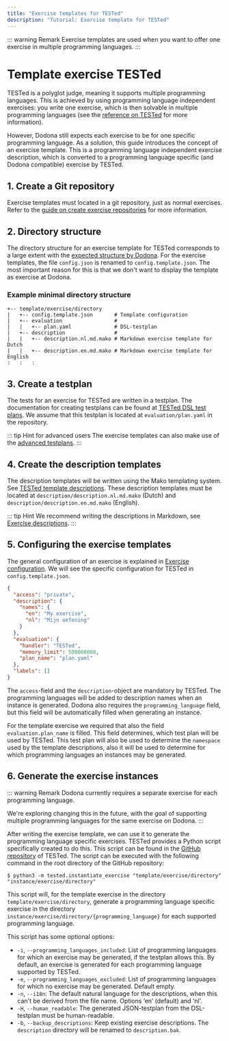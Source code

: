 ```yaml
---
title: "Exercise templates for TESTed"
description: "Tutorial: Exercise template for TESTed"
---
```


::: warning Remark
Exercise templates are used when you want to offer one exercise in multiple programming languages.
:::

# Template exercise TESTed
TESTed is a polyglot judge, meaning it supports multiple programming languages.
This is achieved by using programming language independent exercises: you write one exercise, which is then solvable in multiple programming languages (see the [reference on TESTed](../../../references/tested-judge/) for more information).

However, Dodona still expects each exercise to be for one specific programming language.
As a solution, this guide introduces the concept of an exercise template.
This is a programming language independent exercise description, which is converted to a programming language specific (and Dodona compatible) exercise by TESTed.

## 1. Create a Git repository
Exercise templates must located in a git repository, just as normal exercises.
Refer to the [guide on create exercise repositories](../new-exercise-repo) for more information.

## 2. Directory structure
The directory structure for an exercise template for TESTed corresponds to a large extent with the
[expected structure by Dodona](../../../references/exercise-directory-structure).
For the exercise templates, the file `config.json` is renamed to `config.template.json`.
The most important reason for this is that we don't want to display the template as exercise at Dodona.

### Example minimal directory structure
```text
+-- template/exercise/directory
|   +-- config.template.json       # Template configuration
|   +-- evaluation                 #
|   |   +-- plan.yaml              # DSL-testplan
|   +-- description                #
|   |   +-- description.nl.md.mako # Markdown exercise template for Dutch
|   |   +-- description.en.md.mako # Markdown exercise template for English
:   :   :
```

## 3. Create a testplan
The tests for an exercise for TESTed are written in a testplan.
The documentation for creating testplans can be found at  [TESTed DSL test plans](../../../references/tested-judge/dsl).
We assume that this testplan is located at `evaluation/plan.yaml` in the repository. 

::: tip Hint for advanced users
The exercise templates can also make use of the [advanced testplans](../../../references/tested-judge/json).
:::

## 4. Create the description templates
The description templates will be written using the Mako templating system.
See [TESTed template descriptions](../../../references/tested-judge/template-description).
These description templates must be located at `description/description.nl.md.mako` (Dutch) and
`description/description.en.md.mako` (English).

::: tip Hint
We recommend writing the descriptions in Markdown,
see [Exercise descriptions](../../../references/exercise-description).
:::

## 5. Configuring the exercise templates
The general configuration of an exercise is explained in [Exercise configuration](../../../references/exercise-config).
We will see the specific configuration for TESTed in `config.template.json`.

```json
{
  "access": "private",
  "description": {
    "names": {
      "en": "My exercise",
      "nl": "Mijn oefening"
    }
  },
  "evaluation": {
    "handler": "TESTed",
    "memory_limit": 500000000,
    "plan_name": "plan.yaml"
  },
  "labels": []
}
```

The `access`-field and the `description`-object are mandatory by TESTed.
The programming languages will be added to description names when an instance is generated.
Dodona also requires the `programming_language` field,
but this field will be automatically filled when generating an instance.

For the template exercise we required that also the field `evaluation.plan_name` is filled.
This field determines, which test plan will be used by TESTed.
This test plan will also be used to determine the `namespace` used by the template descriptions,
also it will be used to determine for which programming languages an instances may be generated.

## 6. Generate the exercise instances
::: warning Remark
Dodona currently requires a separate exercise for each programming language.

We're exploring changing this in the future, with the goal of supporting multiple programming languages for the same exercise on Dodona.
:::

After writing the exercise template, we can use it to generate the programming language specific exercises.
TESTed provides a Python script specifically created to do this.
This script can be found in the [GitHub repository](https://github.com/dodona-edu/universal-judge) of TESTed.
The script can be executed with the following command in the root directory of the GitHub repository:
```shell
$ python3 -m tested.instantiate_exercise "template/exercise/directory" "instance/exercise/directory"
```

This script will, for the template exercise in the directory `template/exercise/directory`,
generate a programming language specific exercise in the directory `instance/exercise/directory/{programming_language}` for each supported programming language.

This script has some optional options:
- `-i`, `--programming_languages_included`:
  List of programming languages for which an exercise may be generated, if the testplan allows this.
  By default, an exercise is generated for each programming language supported by TESTed.
- `-e`, `--programming_languages_excluded`:
  List of programming languages for which no exercise may be generated.
  Default empty.
- `-n`, `--i18n`: The default natural language for the descriptions, when this can't be derived from the file name.
  Options ‘en’ (default) and ‘nl’.
- `-H`, `--human_readable`: The generated JSON-testplan from the DSL-testplan must be human-readable.
- `-b`, `--backup_descriptions`: Keep existing exercise descriptions. The `description` directory will be renamed to `description.bak`.
